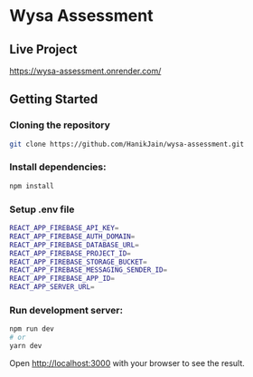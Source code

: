 # Wysa Assessment

## Live Project

https://wysa-assessment.onrender.com/

## Getting Started

### Cloning the repository

```bash
git clone https://github.com/HanikJain/wysa-assessment.git
```

### Install dependencies:

```bash
npm install
```

### Setup .env file

```bash
REACT_APP_FIREBASE_API_KEY=
REACT_APP_FIREBASE_AUTH_DOMAIN=
REACT_APP_FIREBASE_DATABASE_URL=
REACT_APP_FIREBASE_PROJECT_ID=
REACT_APP_FIREBASE_STORAGE_BUCKET=
REACT_APP_FIREBASE_MESSAGING_SENDER_ID=
REACT_APP_FIREBASE_APP_ID=
REACT_APP_SERVER_URL=
```

### Run development server:

```bash
npm run dev
# or
yarn dev
```

Open [http://localhost:3000](http://localhost:3000) with your browser to see the result.
